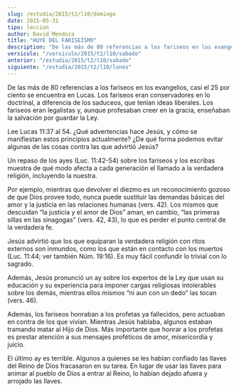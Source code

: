 ```yaml
---
slug: /estudia/2015/t2/l10/domingo
date: 2015-05-31
tipo: leccion
author: David Mendoza
title: "HUYE DEL FARISEÍSMO"
description: "De las más de 80 referencias a los fariseos en los evangelios, casi el 25 por ciento se encuentra en Lucas. Los fariseos eran conservadores en lo doctrinal, a diferencia de los saduceos, que tenían ideas liberales. Los fariseos eran legalistas y, aunque profesaban creer en la gracia, enseñaban la salvación por guardar la Ley."
versiculo: "/versiculo/2015/t2/l10/sabado"
anterior: "/estudia/2015/t2/l10/sabado"
siguiente: "/estudia/2015/t2/l10/lunes"
---
```


De las más de 80 referencias a los fariseos en los evangelios, casi el 25 por ciento se encuentra en Lucas. Los fariseos eran conservadores en lo doctrinal, a diferencia de los saduceos, que tenían ideas liberales. Los fariseos eran legalistas y, aunque profesaban creer en la gracia, enseñaban la salvación por guardar la Ley.

Lee Lucas 11:37 al 54. ¿Qué advertencias hace Jesús, y cómo se manifiestan estos principios actualmente? ¿De qué forma podemos evitar algunas de las cosas contra las que advirtió Jesús?

Un repaso de los ayes (Luc. 11:42-54) sobre los fariseos y los escribas muestra de qué modo afecta a cada generación el llamado a la verdadera religión, incluyendo la nuestra.

Por ejemplo, mientras que devolver el diezmo es un reconocimiento gozoso de que Dios provee todo, nunca puede sustituir las demandas básicas del amor y la justicia en las relaciones humanas (vers. 42). Los mismos que descuidan “la justicia y el amor de Dios” aman, en cambio, “las primeras sillas en las sinagogas” (vers. 42, 43), lo que es perder el punto central de la verdadera fe.

Jesús advirtió que los que equiparan la verdadera religión con ritos externos son inmundos, como los que están en contacto con los muertos (Luc. 11:44; ver también Núm. 19:16). Es muy fácil confundir lo trivial con lo sagrado.

Además, Jesús pronunció un ay sobre los expertos de la Ley que usan su educación y su experiencia para imponer cargas religiosas intolerables sobre los demás, mientras ellos mismos “ni aun con un dedo” las tocan (vers. 46).

Además, los fariseos honraban a los profetas ya fallecidos, pero actuaban en contra de los que vivían. Mientras Jesús hablaba, algunos estaban tramando matar al Hijo de Dios. Más importante que honrar a los profetas es prestar atención a sus mensajes proféticos de amor, misericordia y juicio.

El último ay es terrible. Algunos a quienes se les habían confiado las llaves del Reino de Dios fracasaron en su tarea. En lugar de usar las llaves para animar al pueblo de Dios a entrar al Reino, lo habían dejado afuera y arrojado las llaves.
